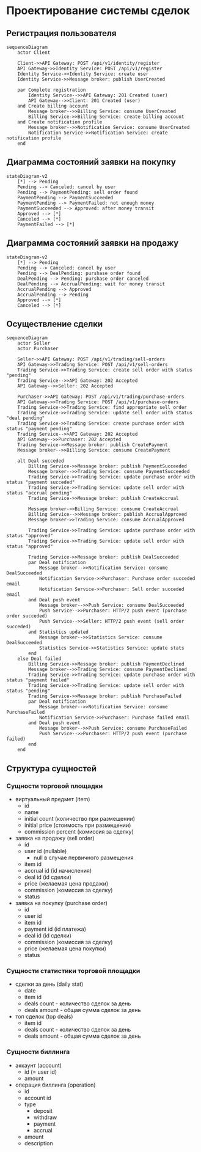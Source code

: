 # Проектирование системы сделок

## Регистрация пользователя

```mermaid
sequenceDiagram
    actor Client
    
    Client->>API Gateway: POST /api/v1/identity/register
    API Gateway->>Identity Service: POST /api/v1/register
    Identity Service->>Identity Service: create user
    Identity Service->>Message broker: publish UserCreated
    
    par Complete registration
        Identity Service-->>API Gateway: 201 Created (user)
        API Gateway-->>Client: 201 Created (user)
    and Create billing account
        Message broker-->>Billing Service: consume UserCreated
        Billing Service->>Billing Service: create billing account
    and Create notification profile
        Message broker-->>Notification Service: consume UserCreated
        Notification Service->>Notification Service: create notification profile
    end
```

## Диаграмма состояний заявки на покупку

```mermaid
stateDiagram-v2
    [*] --> Pending
    Pending --> Canceled: cancel by user
    Pending --> PaymentPending: sell order found
    PaymentPending --> PaymentSucceeded
    PaymentPending --> PaymentFailed: not enough money
    PaymentSucceeded --> Approved: after money transit
    Approved --> [*]
    Canceled --> [*]
    PaymentFailed --> [*]
```

## Диаграмма состояний заявки на продажу

```mermaid
stateDiagram-v2
    [*] --> Pending
    Pending --> Canceled: cancel by user
    Pending --> DealPending: purshase order found
    DealPending --> Pending: purshase order canceled
    DealPending --> AccrualPending: wait for money transit
    AccrualPending --> Approved
    AccrualPending --> Pending
    Approved --> [*]
    Canceled --> [*]
```

## Осуществление сделки

```mermaid
sequenceDiagram
    actor Seller
    actor Purchaser
    
    Seller->>API Gateway: POST /api/v1/trading/sell-orders
    API Gateway->>Trading Service: POST /api/v1/sell-orders
    Trading Service->>Trading Service: create sell order with status "pending"
    Trading Service-->>API Gateway: 202 Accepted
    API Gateway-->>Seller: 202 Accepted
    
    Purchaser->>API Gateway: POST /api/v1/trading/purchase-orders
    API Gateway->>Trading Service: POST /api/v1/purchase-orders
    Trading Service->>Trading Service: find appropriate sell order
    Trading Service->>Trading Service: update sell order with status "deal pending"
    Trading Service->>Trading Service: create purchase order with status "payment pending"
    Trading Service-->>API Gateway: 202 Accepted
    API Gateway-->>Purchaser: 202 Accepted
    Trading Service->>Message broker: publish CreatePayment
    Message broker-->>Billing Service: consume CreatePayment
    
    alt Deal succeded
        Billing Service->>Message broker: publish PaymentSucceeded
        Message broker-->>Trading Service: consume PaymentSucceeded
        Trading Service->>Trading Service: update purchase order with status "payment succeded"
        Trading Service->>Trading Service: update sell order with status "accrual pending"
        Trading Service->>Message broker: publish CreateAccrual
        
        Message broker->>Billing Service: consume CreateAccrual
        Billing Service-->>Message broker: publish AccrualApproved
        Message broker->>Trading Service: consume AccrualApproved
        
        Trading Service->>Trading Service: update purchase order with status "approved"
        Trading Service->>Trading Service: update sell order with status "approved"
        
        Trading Service->>Message broker: publish DealSucceeded
        par Deal notification
            Message broker-->>Notification Service: consume DealSucceeded
            Notification Service->>Purchaser: Purchase order succeded email
            Notification Service->>Purchaser: Sell order succeded email
        and Deal push event
            Message broker-->>Push Service: consume DealSucceeded
            Push Service-->>Purchaser: HTTP/2 push event (purchase order succeded)
            Push Service-->>Seller: HTTP/2 push event (sell order succeded)
        and Statistics updated
            Message broker-->>Statistics Service: consume DealSucceeded
            Statistics Service->>Statistics Service: update stats
        end
    else Deal failed
        Billing Service->>Message broker: publish PaymentDeclined
        Message broker-->>Trading Service: consume PaymentDeclined
        Trading Service->>Trading Service: update purchase order with status "payment failed"
        Trading Service->>Trading Service: update sell order with status "pending"
        Trading Service->>Message broker: publish PurchaseFailed
        par Deal notification
            Message broker-->>Notification Service: consume PurchaseFailed
            Notification Service->>Purchaser: Purchase failed email
        and Deal push event
            Message broker-->>Push Service: consume PurchaseFailed
            Push Service-->>Purchaser: HTTP/2 push event (purchase failed)
        end
    end
```

## Структура сущностей

### Сущности торговой площадки

* виртуальный предмет (item)
  * id
  * name
  * initial count (количество при размещении)
  * initial price (стоимость при размещении)
  * commission percent (комиссия за сделку)
* заявка на продажу (sell order)
  * id
  * user id (nullable)
    * null в случае первичного размещения
  * item id
  * accrual id (id начисления)
  * deal id (id сделки)
  * price (желаемая цена продажи)
  * commission (комиссия за сделку)
  * status
* заявка на покупку (purchase order)
  * id
  * user id
  * item id
  * payment id (id платежа)
  * deal id (id сделки)
  * commission (комиссия за сделку)
  * price (желаемая цена покупки)
  * status

### Сущности статистики торговой площадки

* сделки за день (daily stat)
  * date
  * item id
  * deals count - количество сделок за день
  * deals amount - общая сумма сделок за день
* топ сделок (top deals)
  * item id
  * deals count - количество сделок за день
  * deals amount - общая сумма сделок за день

### Сущности биллинга

* аккаунт (account)
  * id (= user id)
  * amount
* операция биллинга (operation)
  * id
  * account id
  * type
    * deposit
    * withdraw
    * payment
    * accrual
  * amount
  * description
